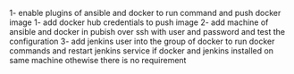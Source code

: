 1- enable plugins of ansible and docker to run command and push docker image
1- add docker hub credentials to push image
2- add machine of ansible and docker in pubish over ssh with user and password and test the configuration
3- add jenkins user into the group of docker to run docker commands and restart jenkins service if docker and jenkins installed on same machine othewise there is no requirement
